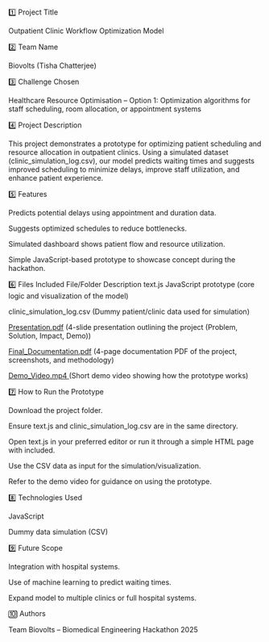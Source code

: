 1️⃣ Project Title

Outpatient Clinic Workflow Optimization Model

2️⃣ Team Name

Biovolts (Tisha Chatterjee)

3️⃣ Challenge Chosen

Healthcare Resource Optimisation – Option 1: Optimization algorithms for staff scheduling, room allocation, or appointment systems

4️⃣ Project Description

This project demonstrates a prototype for optimizing patient scheduling and resource allocation in outpatient clinics. Using a simulated dataset (clinic_simulation_log.csv), our model predicts waiting times and suggests improved scheduling to minimize delays, improve staff utilization, and enhance patient experience.

5️⃣ Features

Predicts potential delays using appointment and duration data.

Suggests optimized schedules to reduce bottlenecks.

Simulated dashboard shows patient flow and resource utilization.

Simple JavaScript-based prototype to showcase concept during the hackathon.

6️⃣ Files Included
File/Folder	Description
text.js	JavaScript prototype (core logic and visualization of the model)

clinic_simulation_log.csv	(Dummy patient/clinic data used for simulation)

[Presentation.pdf](https://docs.google.com/presentation/d/16PcKfqLhId1PwCR6CMc2HSl9BFXTeOW2mU-ny2Z2NHM/edit?usp=sharing)   (4-slide presentation outlining the project (Problem, Solution, Impact, Demo))

[Final_Documentation.pdf](https://docs.google.com/document/d/1rM1SO5iHkJJkXot0najPL0DrNe_e0XwhTcXvRjlJHqA/edit?usp=sharing)  (4-page documentation PDF of the project, screenshots, and methodology)

[Demo_Video.mp4 ](https://drive.google.com/open?id=1jv1IEJejC5XLRKd7LCCfdIhdFLswcTkp) (Short demo video showing how the prototype works)

7️⃣ How to Run the Prototype

Download the project folder.

Ensure text.js and clinic_simulation_log.csv are in the same directory.

Open text.js in your preferred editor or run it through a simple HTML page with <script src="text.js"></script> included.

Use the CSV data as input for the simulation/visualization.

Refer to the demo video for guidance on using the prototype.

8️⃣ Technologies Used

JavaScript

Dummy data simulation (CSV)

9️⃣ Future Scope

Integration with hospital systems.

Use of machine learning to predict waiting times.

Expand model to multiple clinics or full hospital systems.

🔟 Authors

Team Biovolts – Biomedical Engineering Hackathon 2025
